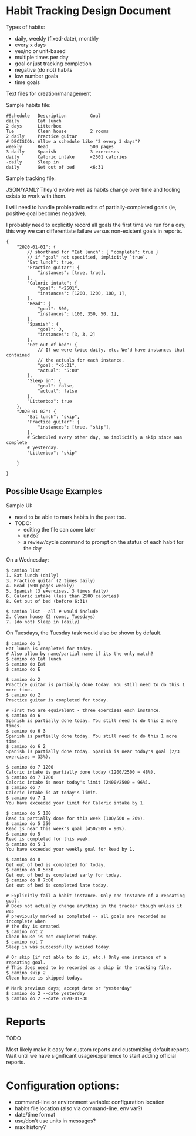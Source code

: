 # Habit Tracking Design Document

Types of habits:
- daily, weekly (fixed-date), monthly
- every x days
- yes/no or unit-based
- multiple times per day
- goal or just tracking completion
- negative (do not) habits
- low number goals
- time goals

Text files for creation/management

Sample habits file:

```
#Schedule   Description         Goal
daily       Eat lunch
2 days      Litterbox
Tue         Clean house         2 rooms
2 daily     Practice guitar
# DECISION: Allow a schedule like "2 every 3 days"?
weekly      Read                500 pages
3 daily     Spanish             3 exercises
daily       Caloric intake      <2501 calories
-daily      Sleep in
daily       Get out of bed      <6:31
```

Sample tracking file:

JSON/YAML? They'd evolve well as habits change over time and tooling exists to
work with them.

I will need to handle problematic edits of partially-completed goals (ie,
positive goal becomes negative).

I probably need to explicitly record all goals the first time we run for a day;
this way we can differentiate failure versus non-existent goals in reports.

```
{
    "2020-01-01": {
        // shorthand for "Eat lunch": { "complete": true }
        // if "goal" not specified, implicitly `true`.
        "Eat lunch": true,
        "Practice guitar": {
            "instances": [true, true],
        },
        "Caloric intake": {
            "goal": "<2501",
            "instances": [1200, 1200, 100, 1],
        },
        "Read": {
            "goal": 500,
            "instances": [100, 350, 50, 1],
        },
        "Spanish": {
            "goal": 3,
            "instances": [3, 3, 2]
        },
        "Get out of bed": {
            // If we were twice daily, etc. We'd have instances that contained
            // the actuals for each instance.
            "goal: "<6:31",
            "actual": "5:00"
        },
        "Sleep in": {
            "goal": false,
            "actual": false
        },
        "Litterbox": true
    },
    "2020-01-02": {
        "Eat lunch": "skip",
        "Practice guitar": {
            "instances": [true, "skip"],
        },
        # Scheduled every other day, so implicitly a skip since was complete
        # yesterday.
        "Litterbox": "skip"

    }

}
```

## Possible Usage Examples

Sample UI:
- need to be able to mark habits in the past too.
- TODO:
    - editing the file can come later
    - undo?
    - a review/cycle command to prompt on the status of each habit for the day


On a Wednesday:
```
$ camino list
1. Eat lunch (daily)
3. Practice guitar (2 times daily)
4. Read (500 pages weekly)
5. Spanish (3 exercises, 3 times daily)
6. Caloric intake (less than 2500 calories)
8. Get out of bed (before 6:31)

$ camino list --all # would include
2. Clean house (2 rooms, Tuesdays)
7. (do not) Sleep in (daily)
```

On Tuesdays, the Tuesday task would also be shown by default.

```
$ camino do 1
Eat lunch is completed for today.
# Also allow by name/partial name if its the only match?
$ camino do Eat lunch
$ camino do Eat
$ camino do E

$ camino do 2
Practice guitar is partially done today. You still need to do this 1 more time.
$ camino do 2
Practice guitar is completed for today.

# First two are equivalent - three exercises each instance.
$ camino do 6
Spanish is partially done today. You still need to do this 2 more times.
$ camino do 6 3
Spanish is partially done today. You still need to do this 1 more time.
$ camino do 6 2
Spanish is partially done today. Spanish is near today's goal (2/3 exercises = 33%).

$ camino do 7 1200
Caloric intake is partially done today (1200/2500 = 48%).
$ camino do 7 1200
Caloric intake is near today's limit (2400/2500 = 96%).
$ camino do 7
Caloric intake is at today's limit.
$ camino do 7 1
You have exceeded your limit for Caloric intake by 1.

$ camino do 5 100
Read is partially done for this week (100/500 = 20%).
$ camino do 5 350
Read is near this week's goal (450/500 = 90%).
$ camino do 5
Read is completed for this week.
$ camino do 5 1
You have exceeded your weekly goal for Read by 1.

$ camino do 8
Get out of bed is completed for today.
$ camino do 8 5:30
Get out of bed is completed early for today.
$ camino do 8 7:00
Get out of bed is completed late today.

# Explicitly fail a habit instance. Only one instance of a repeating goal.
# Does not actually change anything in the tracker though unless it was
# previously marked as completed -- all goals are recorded as incomplete when
# the day is created.
$ camino not 2
Clean house is not completed today.
$ camino not 7
Sleep in was successfully avoided today.

# Or skip (if not able to do it, etc.) Only one instance of a repeating goal.
# This does need to be recorded as a skip in the tracking file.
$ camino skip 2
Clean house is skipped today.

# Mark previous days; accept date or "yesterday"
$ camino do 2 --date yesterday
$ camino do 2 --date 2020-01-30
```


# Reports

TODO

Most likely make it easy for custom reports and customizing default reports.
Wait until we have significant usage/experience to start adding official
reports.


# Configuration options:

- command-line or environment variable: configuration location
- habits file location (also via command-line. env var?)
- date/time format
- use/don't use units in messages?
- max history?
